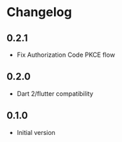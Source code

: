 # Changelog

## 0.2.1

- Fix Authorization Code PKCE flow

## 0.2.0

- Dart 2/flutter compatibility


## 0.1.0

- Initial version
